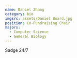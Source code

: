 ```yaml
---
name: Daniel Zhang
category: bio
imgsrc: assets/Daniel Board.jpg
position: Co-Fundraising Chair
majors:
  - Computer Science
  - General Biology
---
```

Sadge 24/7
